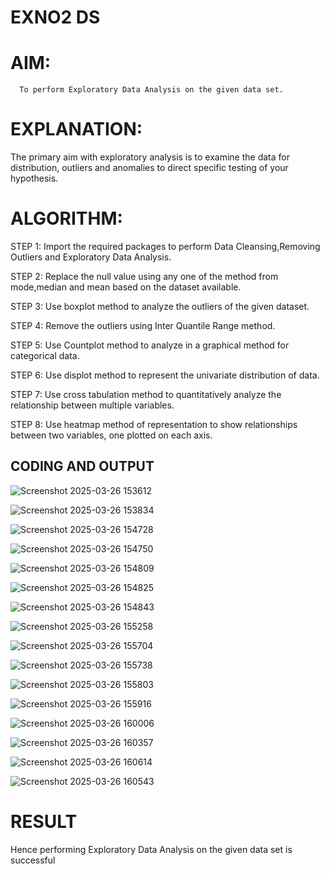 # EXNO2   DS
# AIM:
      To perform Exploratory Data Analysis on the given data set.
      
# EXPLANATION:
  The primary aim with exploratory analysis is to examine the data for distribution, outliers and anomalies to direct specific testing of your hypothesis.
  
# ALGORITHM:
STEP 1: Import the required packages to perform Data Cleansing,Removing Outliers and Exploratory Data Analysis.

STEP 2: Replace the null value using any one of the method from mode,median and mean based on the dataset available.

STEP 3: Use boxplot method to analyze the outliers of the given dataset.

STEP 4: Remove the outliers using Inter Quantile Range method.

STEP 5: Use Countplot method to analyze in a graphical method for categorical data.

STEP 6: Use displot method to represent the univariate distribution of data.

STEP 7: Use cross tabulation method to quantitatively analyze the relationship between multiple variables.

STEP 8: Use heatmap method of representation to show relationships between two variables, one plotted on each axis.

## CODING AND OUTPUT

![Screenshot 2025-03-26 153612](https://github.com/user-attachments/assets/ba4d2f69-a885-4115-bfa6-3927a38edfbb)

![Screenshot 2025-03-26 153834](https://github.com/user-attachments/assets/5e2e3cf9-7d0a-4c22-a0ad-810997046e4f)

![Screenshot 2025-03-26 154728](https://github.com/user-attachments/assets/56c2485a-de49-44a8-86ca-b0eb88ec8379)

![Screenshot 2025-03-26 154750](https://github.com/user-attachments/assets/a32fc8eb-f387-4be4-8089-78f3896cdf9a)

![Screenshot 2025-03-26 154809](https://github.com/user-attachments/assets/7cd5563e-2721-44f7-afdf-24229b5ca674)

![Screenshot 2025-03-26 154825](https://github.com/user-attachments/assets/2ad99f5f-5f04-47aa-ba65-2131555c8bc0)

![Screenshot 2025-03-26 154843](https://github.com/user-attachments/assets/0d9eabf9-09b8-4058-8a24-8e8aa6a2e7cb)

![Screenshot 2025-03-26 155258](https://github.com/user-attachments/assets/df4222f2-85e8-4e3e-b683-e276c78d8c29)

![Screenshot 2025-03-26 155704](https://github.com/user-attachments/assets/7e90b77f-fca0-4fc4-9744-9f492c242a00)

![Screenshot 2025-03-26 155738](https://github.com/user-attachments/assets/bf5c11ef-9c6f-4cde-9df5-c660f6ff14c1)

![Screenshot 2025-03-26 155803](https://github.com/user-attachments/assets/5eb86619-3ed9-4980-a0cd-8e9f1d6482bd)

![Screenshot 2025-03-26 155916](https://github.com/user-attachments/assets/3b20cfca-1c71-453a-bb3e-851a0720e669)

![Screenshot 2025-03-26 160006](https://github.com/user-attachments/assets/8edbf490-7e8b-4225-a338-6cecbfd51d4f)

![Screenshot 2025-03-26 160357](https://github.com/user-attachments/assets/aef2f801-8d68-4664-90ee-44115ad5bf84)

![Screenshot 2025-03-26 160614](https://github.com/user-attachments/assets/e458ac03-35b8-455e-aa65-a940fd7470db)

![Screenshot 2025-03-26 160543](https://github.com/user-attachments/assets/0e1615c1-69c3-4ef3-bec6-190d806081cc)

# RESULT
Hence performing Exploratory Data Analysis on the given data set is successful

